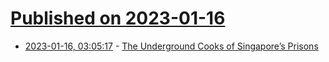 # [Published on 2023-01-16](index.md)

* [2023-01-16, 03:05:17](https://news.ycombinator.com/item?id=34396344) - [The Underground Cooks of Singapore’s Prisons](https://www.atlasobscura.com/articles/prison-cooking-singapore)
